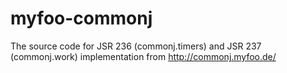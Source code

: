 myfoo-commonj
=============

The source code for JSR 236 (commonj.timers) and JSR 237 (commonj.work) implementation from http://commonj.myfoo.de/
